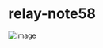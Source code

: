 # relay-note58


![image](https://github.com/user-attachments/assets/782794fa-87d0-43a7-865a-ce312f17f3c4)
